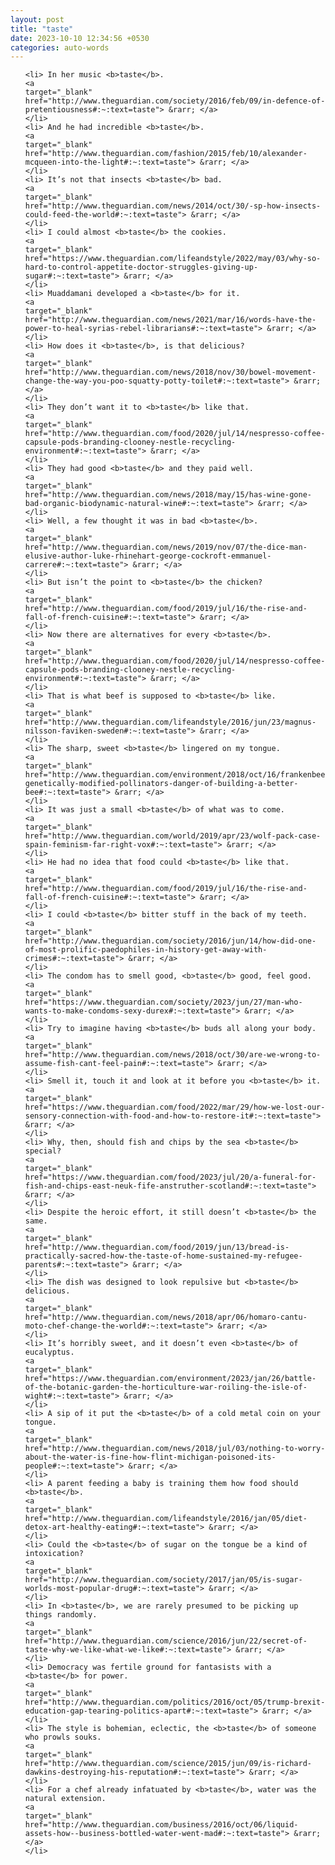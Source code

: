 ```yaml
---
layout: post
title: "taste"
date: 2023-10-10 12:34:56 +0530
categories: auto-words
---
```

<ol>

    <li> In her music <b>taste</b>.
    <a 
    target="_blank" 
    href="http://www.theguardian.com/society/2016/feb/09/in-defence-of-pretentiousness#:~:text=taste"> &rarr; </a>
    </li>
    <li> And he had incredible <b>taste</b>.
    <a 
    target="_blank" 
    href="http://www.theguardian.com/fashion/2015/feb/10/alexander-mcqueen-into-the-light#:~:text=taste"> &rarr; </a>
    </li>
    <li> It’s not that insects <b>taste</b> bad.
    <a 
    target="_blank" 
    href="http://www.theguardian.com/news/2014/oct/30/-sp-how-insects-could-feed-the-world#:~:text=taste"> &rarr; </a>
    </li>
    <li> I could almost <b>taste</b> the cookies.
    <a 
    target="_blank" 
    href="https://www.theguardian.com/lifeandstyle/2022/may/03/why-so-hard-to-control-appetite-doctor-struggles-giving-up-sugar#:~:text=taste"> &rarr; </a>
    </li>
    <li> Muaddamani developed a <b>taste</b> for it.
    <a 
    target="_blank" 
    href="http://www.theguardian.com/news/2021/mar/16/words-have-the-power-to-heal-syrias-rebel-librarians#:~:text=taste"> &rarr; </a>
    </li>
    <li> How does it <b>taste</b>, is that delicious?
    <a 
    target="_blank" 
    href="http://www.theguardian.com/news/2018/nov/30/bowel-movement-change-the-way-you-poo-squatty-potty-toilet#:~:text=taste"> &rarr; </a>
    </li>
    <li> They don’t want it to <b>taste</b> like that.
    <a 
    target="_blank" 
    href="http://www.theguardian.com/food/2020/jul/14/nespresso-coffee-capsule-pods-branding-clooney-nestle-recycling-environment#:~:text=taste"> &rarr; </a>
    </li>
    <li> They had good <b>taste</b> and they paid well.
    <a 
    target="_blank" 
    href="http://www.theguardian.com/news/2018/may/15/has-wine-gone-bad-organic-biodynamic-natural-wine#:~:text=taste"> &rarr; </a>
    </li>
    <li> Well, a few thought it was in bad <b>taste</b>.
    <a 
    target="_blank" 
    href="http://www.theguardian.com/news/2019/nov/07/the-dice-man-elusive-author-luke-rhinehart-george-cockroft-emmanuel-carrere#:~:text=taste"> &rarr; </a>
    </li>
    <li> But isn’t the point to <b>taste</b> the chicken?
    <a 
    target="_blank" 
    href="http://www.theguardian.com/food/2019/jul/16/the-rise-and-fall-of-french-cuisine#:~:text=taste"> &rarr; </a>
    </li>
    <li> Now there are alternatives for every <b>taste</b>.
    <a 
    target="_blank" 
    href="http://www.theguardian.com/food/2020/jul/14/nespresso-coffee-capsule-pods-branding-clooney-nestle-recycling-environment#:~:text=taste"> &rarr; </a>
    </li>
    <li> That is what beef is supposed to <b>taste</b> like.
    <a 
    target="_blank" 
    href="http://www.theguardian.com/lifeandstyle/2016/jun/23/magnus-nilsson-faviken-sweden#:~:text=taste"> &rarr; </a>
    </li>
    <li> The sharp, sweet <b>taste</b> lingered on my tongue.
    <a 
    target="_blank" 
    href="http://www.theguardian.com/environment/2018/oct/16/frankenbees-genetically-modified-pollinators-danger-of-building-a-better-bee#:~:text=taste"> &rarr; </a>
    </li>
    <li> It was just a small <b>taste</b> of what was to come.
    <a 
    target="_blank" 
    href="http://www.theguardian.com/world/2019/apr/23/wolf-pack-case-spain-feminism-far-right-vox#:~:text=taste"> &rarr; </a>
    </li>
    <li> He had no idea that food could <b>taste</b> like that.
    <a 
    target="_blank" 
    href="http://www.theguardian.com/food/2019/jul/16/the-rise-and-fall-of-french-cuisine#:~:text=taste"> &rarr; </a>
    </li>
    <li> I could <b>taste</b> bitter stuff in the back of my teeth.
    <a 
    target="_blank" 
    href="http://www.theguardian.com/society/2016/jun/14/how-did-one-of-most-prolific-paedophiles-in-history-get-away-with-crimes#:~:text=taste"> &rarr; </a>
    </li>
    <li> The condom has to smell good, <b>taste</b> good, feel good.
    <a 
    target="_blank" 
    href="https://www.theguardian.com/society/2023/jun/27/man-who-wants-to-make-condoms-sexy-durex#:~:text=taste"> &rarr; </a>
    </li>
    <li> Try to imagine having <b>taste</b> buds all along your body.
    <a 
    target="_blank" 
    href="http://www.theguardian.com/news/2018/oct/30/are-we-wrong-to-assume-fish-cant-feel-pain#:~:text=taste"> &rarr; </a>
    </li>
    <li> Smell it, touch it and look at it before you <b>taste</b> it.
    <a 
    target="_blank" 
    href="https://www.theguardian.com/food/2022/mar/29/how-we-lost-our-sensory-connection-with-food-and-how-to-restore-it#:~:text=taste"> &rarr; </a>
    </li>
    <li> Why, then, should fish and chips by the sea <b>taste</b> special?
    <a 
    target="_blank" 
    href="https://www.theguardian.com/food/2023/jul/20/a-funeral-for-fish-and-chips-east-neuk-fife-anstruther-scotland#:~:text=taste"> &rarr; </a>
    </li>
    <li> Despite the heroic effort, it still doesn’t <b>taste</b> the same.
    <a 
    target="_blank" 
    href="http://www.theguardian.com/food/2019/jun/13/bread-is-practically-sacred-how-the-taste-of-home-sustained-my-refugee-parents#:~:text=taste"> &rarr; </a>
    </li>
    <li> The dish was designed to look repulsive but <b>taste</b> delicious.
    <a 
    target="_blank" 
    href="http://www.theguardian.com/news/2018/apr/06/homaro-cantu-moto-chef-change-the-world#:~:text=taste"> &rarr; </a>
    </li>
    <li> It’s horribly sweet, and it doesn’t even <b>taste</b> of eucalyptus.
    <a 
    target="_blank" 
    href="https://www.theguardian.com/environment/2023/jan/26/battle-of-the-botanic-garden-the-horticulture-war-roiling-the-isle-of-wight#:~:text=taste"> &rarr; </a>
    </li>
    <li> A sip of it put the <b>taste</b> of a cold metal coin on your tongue.
    <a 
    target="_blank" 
    href="http://www.theguardian.com/news/2018/jul/03/nothing-to-worry-about-the-water-is-fine-how-flint-michigan-poisoned-its-people#:~:text=taste"> &rarr; </a>
    </li>
    <li> A parent feeding a baby is training them how food should <b>taste</b>.
    <a 
    target="_blank" 
    href="http://www.theguardian.com/lifeandstyle/2016/jan/05/diet-detox-art-healthy-eating#:~:text=taste"> &rarr; </a>
    </li>
    <li> Could the <b>taste</b> of sugar on the tongue be a kind of intoxication?
    <a 
    target="_blank" 
    href="http://www.theguardian.com/society/2017/jan/05/is-sugar-worlds-most-popular-drug#:~:text=taste"> &rarr; </a>
    </li>
    <li> In <b>taste</b>, we are rarely presumed to be picking up things randomly.
    <a 
    target="_blank" 
    href="http://www.theguardian.com/science/2016/jun/22/secret-of-taste-why-we-like-what-we-like#:~:text=taste"> &rarr; </a>
    </li>
    <li> Democracy was fertile ground for fantasists with a <b>taste</b> for power.
    <a 
    target="_blank" 
    href="http://www.theguardian.com/politics/2016/oct/05/trump-brexit-education-gap-tearing-politics-apart#:~:text=taste"> &rarr; </a>
    </li>
    <li> The style is bohemian, eclectic, the <b>taste</b> of someone who prowls souks.
    <a 
    target="_blank" 
    href="http://www.theguardian.com/science/2015/jun/09/is-richard-dawkins-destroying-his-reputation#:~:text=taste"> &rarr; </a>
    </li>
    <li> For a chef already infatuated by <b>taste</b>, water was the natural extension.
    <a 
    target="_blank" 
    href="http://www.theguardian.com/business/2016/oct/06/liquid-assets-how--business-bottled-water-went-mad#:~:text=taste"> &rarr; </a>
    </li>